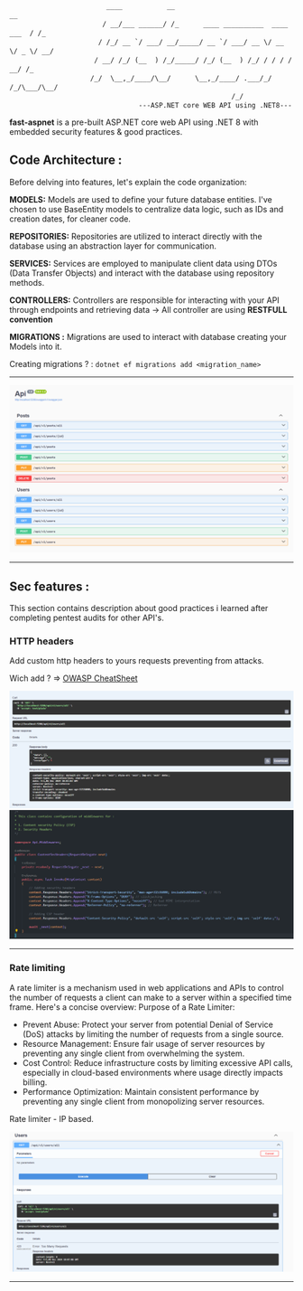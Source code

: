 ```                
                        ____           __                                    __ 
                       / __/___ ______/ /_      ____ __________  ____  ___  / /_
                      / /_/ __ `/ ___/ __/_____/ __ `/ ___/ __ \/ __ \/ _ \/ __/
                     / __/ /_/ (__  ) /_/_____/ /_/ (__  ) /_/ / / / /  __/ /_  
                    /_/  \__,_/____/\__/      \__,_/____/ .___/_/ /_/\___/\__/  
                                                       /_/
                                ---ASP.NET core WEB API using .NET8--- 
```

               
**fast-aspnet** is a pre-built ASP.NET core web API using .NET 8 with embedded security features &amp; good practices.

## Code Architecture :
Before delving into features, let's explain the code organization:

**MODELS:**
Models are used to define your future database entities. I've chosen to use BaseEntity models to centralize data logic, such as IDs and creation dates, for cleaner code.

**REPOSITORIES:**
Repositories are utilized to interact directly with the database using an abstraction layer for communication.

**SERVICES:**
Services are employed to manipulate client data using DTOs (Data Transfer Objects) and interact with the database using repository methods.

**CONTROLLERS:**
Controllers are responsible for interacting with your API through endpoints and retrieving data -> All controller are using **RESTFULL convention**

**MIGRATIONS :**
Migrations are used to interact with database creating your Models into it.

Creating migrations ? : `dotnet ef migrations add <migration_name>`

---

<img src="https://github.com/Yekuuun/fast-aspnet/blob/main/assets/api-controllers.png" alt="DebugInfo" />

---

## Sec features :

This section contains description about good practices i learned after completing pentest audits for other API's.

### HTTP headers
Add custom http headers to yours requests preventing from attacks.

Wich add ? => <a href="https://cheatsheetseries.owasp.org/cheatsheets/HTTP_Headers_Cheat_Sheet.html">OWASP CheatSheet</a>

<img src="https://github.com/Yekuuun/fast-aspnet/blob/main/assets/content-sec-curl.png" alt="DebugInfo" />

<img src="https://github.com/Yekuuun/fast-aspnet/blob/main/assets/content-sec.png" alt="DebugInfo" />

---

### Rate limiting
A rate limiter is a mechanism used in web applications and APIs to control the number of requests a client can make to a server within a specified time frame. Here's a concise overview:
Purpose of a Rate Limiter:

- Prevent Abuse: Protect your server from potential Denial of Service (DoS) attacks by limiting the number of requests from a single source.
- Resource Management: Ensure fair usage of server resources by preventing any single client from overwhelming the system.
- Cost Control: Reduce infrastructure costs by limiting excessive API calls, especially in cloud-based environments where usage directly impacts billing.
- Performance Optimization: Maintain consistent performance by preventing any single client from monopolizing server resources.

Rate limiter - IP based.

<img src="https://github.com/Yekuuun/fast-aspnet/blob/main/assets/rate-limiter.png" alt="DebugInfo" />

---

